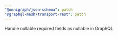 ```yaml
---
"@omnigraph/json-schema": patch
"@graphql-mesh/transport-rest": patch
---
```


Handle nullable required fields as nullable in GraphQL
